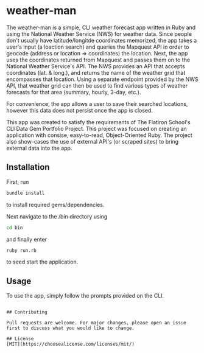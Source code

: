 # weather-man

The weather-man is a simple, CLI weather forecast app written in Ruby and using the National Weather Service (NWS) for weather data.  Since people don't usually have latitude/longitde coordinates memorized, the app takes a user's input (a loaction search) and queries the Mapquest API in order to geocode (address or location => coordinates) the location.  Next, the app uses the coordinates returned from Mapquest and passes them on to the National Weather Service's API.  The NWS provides an API that accepts coordinates (lat. & long.), and returns the name of the weather grid that encompasses that location. Using a separate endpoint provided by the NWS API, that weather grid can then be used to find various types of weather forecasts for that area (summary, hourly, 3-day, etc.).

For convenience, the app allows a user to save their searched locations, however this data does not persist once the app is closed.

This app was created to satisfy the requirements of The Flatiron School's CLI Data Gem Portfolio Project. This project was focused on creating an application with consise, easy-to-read, Object-Oriented Ruby. The project also show-cases the use of external API's (or scraped sites) to bring external data into the app.

## Installation

First, run
```bash
bundle install
```
to install required gems/dependencies.

Next navigate to the /bin directory using
```bash
cd bin
```

and finally enter
```bash
ruby run.rb
```
to seed start the application.

## Usage

To use the app, simply follow the prompts provided on the CLI.
```

## Contributing

Pull requests are welcome. For major changes, please open an issue first to discuss what you would like to change.

## License
[MIT](https://choosealicense.com/licenses/mit/)